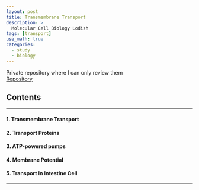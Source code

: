 ```yaml
---
layout: post
title: Transmembrane Transport
description: >
  Molecular Cell Biology Lodish
tags: [transport]
use_math: true
categories:
  - study
  - biology
---
```

Private repository where I can only review them<br>
[Repository](https://github.com/hyun-jin891/hidden-post-hyunjin891-github-blog/blob/master/_posts/study/biology/2022-07-04-transmembrane-transport.md)

## Contents
------
#### 1. Transmembrane Transport
#### 2. Transport Proteins
#### 3. ATP-powered pumps
#### 4. Membrane Potential
#### 5. Transport In Intestine Cell
-----
